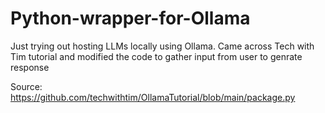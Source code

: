 # Python-wrapper-for-Ollama

Just trying out hosting LLMs locally using Ollama. Came across Tech with Tim tutorial and modified the code to gather input from user to genrate response

Source: https://github.com/techwithtim/OllamaTutorial/blob/main/package.py

